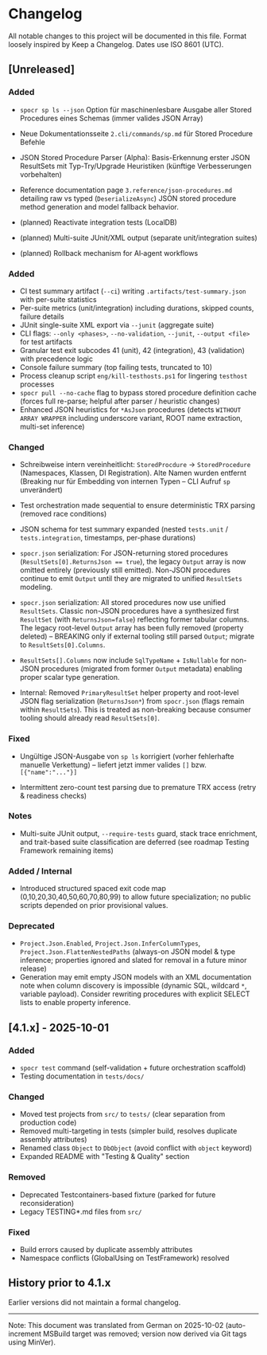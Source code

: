 # Changelog

All notable changes to this project will be documented in this file.
Format loosely inspired by Keep a Changelog. Dates use ISO 8601 (UTC).

## [Unreleased]

### Added

- `spocr sp ls --json` Option für maschinenlesbare Ausgabe aller Stored Procedures eines Schemas (immer valides JSON Array)
- Neue Dokumentationsseite `2.cli/commands/sp.md` für Stored Procedure Befehle
- JSON Stored Procedure Parser (Alpha): Basis-Erkennung erster JSON ResultSets mit Typ-Try/Upgrade Heuristiken (künftige Verbesserungen vorbehalten)

- Reference documentation page `3.reference/json-procedures.md` detailing raw vs typed (`DeserializeAsync`) JSON stored procedure method generation and model fallback behavior.

- (planned) Reactivate integration tests (LocalDB)
- (planned) Multi-suite JUnit/XML output (separate unit/integration suites)
- (planned) Rollback mechanism for AI‑agent workflows

### Added

- CI test summary artifact (`--ci`) writing `.artifacts/test-summary.json` with per-suite statistics
- Per-suite metrics (unit/integration) including durations, skipped counts, failure details
- JUnit single-suite XML export via `--junit` (aggregate suite)
- CLI flags: `--only <phases>`, `--no-validation`, `--junit`, `--output <file>` for test artifacts
- Granular test exit subcodes 41 (unit), 42 (integration), 43 (validation) with precedence logic
- Console failure summary (top failing tests, truncated to 10)
- Process cleanup script `eng/kill-testhosts.ps1` for lingering `testhost` processes
- `spocr pull --no-cache` flag to bypass stored procedure definition cache (forces full re-parse; helpful after parser / heuristic changes)
- Enhanced JSON heuristics for `*AsJson` procedures (detects `WITHOUT ARRAY WRAPPER` including underscore variant, ROOT name extraction, multi-set inference)

### Changed

- Schreibweise intern vereinheitlicht: `StoredProcdure` -> `StoredProcedure` (Namespaces, Klassen, DI Registration). Alte Namen wurden entfernt (Breaking nur für Embedding von internen Typen – CLI Aufruf `sp` unverändert)

- Test orchestration made sequential to ensure deterministic TRX parsing (removed race conditions)
- JSON schema for test summary expanded (nested `tests.unit` / `tests.integration`, timestamps, per-phase durations)
- `spocr.json` serialization: For JSON-returning stored procedures (`ResultSets[0].ReturnsJson == true`), the legacy `Output` array is now omitted entirely (previously still emitted). Non-JSON procedures continue to emit `Output` until they are migrated to unified `ResultSets` modeling.
- `spocr.json` serialization: All stored procedures now use unified `ResultSets`. Classic non-JSON procedures have a synthesized first `ResultSet` (with `ReturnsJson=false`) reflecting former tabular columns. The legacy root-level `Output` array has been fully removed (property deleted) – BREAKING only if external tooling still parsed `Output`; migrate to `ResultSets[0].Columns`.
- `ResultSets[].Columns` now include `SqlTypeName` + `IsNullable` for non-JSON procedures (migrated from former `Output` metadata) enabling proper scalar type generation.
- Internal: Removed `PrimaryResultSet` helper property and root-level JSON flag serialization (`ReturnsJson*`) from `spocr.json` (flags remain within `ResultSets`). This is treated as non-breaking because consumer tooling should already read `ResultSets[0]`.

### Fixed

- Ungültige JSON-Ausgabe von `sp ls` korrigiert (vorher fehlerhafte manuelle Verkettung) – liefert jetzt immer valides `[]` bzw. `[{"name":"..."}]`

- Intermittent zero-count test parsing due to premature TRX access (retry & readiness checks)

### Notes

- Multi-suite JUnit output, `--require-tests` guard, stack trace enrichment, and trait-based suite classification are deferred (see roadmap Testing Framework remaining items)

### Added / Internal

- Introduced structured spaced exit code map (0,10,20,30,40,50,60,70,80,99) to allow future specialization; no public scripts depended on prior provisional values.

### Deprecated

- `Project.Json.Enabled`, `Project.Json.InferColumnTypes`, `Project.Json.FlattenNestedPaths` (always-on JSON model & type inference; properties ignored and slated for removal in a future minor release)
- Generation may emit empty JSON models with an XML documentation note when column discovery is impossible (dynamic SQL, wildcard `*`, variable payload). Consider rewriting procedures with explicit SELECT lists to enable property inference.

## [4.1.x] - 2025-10-01

### Added

- `spocr test` command (self-validation + future orchestration scaffold)
- Testing documentation in `tests/docs/`

### Changed

- Moved test projects from `src/` to `tests/` (clear separation from production code)
- Removed multi-targeting in tests (simpler build, resolves duplicate assembly attributes)
- Renamed class `Object` to `DbObject` (avoid conflict with `object` keyword)
- Expanded README with "Testing & Quality" section

### Removed

- Deprecated Testcontainers-based fixture (parked for future reconsideration)
- Legacy TESTING\*.md files from `src/`

### Fixed

- Build errors caused by duplicate assembly attributes
- Namespace conflicts (GlobalUsing on TestFramework) resolved

## History prior to 4.1.x

Earlier versions did not maintain a formal changelog.

---

Note: This document was translated from German on 2025-10-02 (auto-increment MSBuild target was removed; version now derived via Git tags using MinVer).
